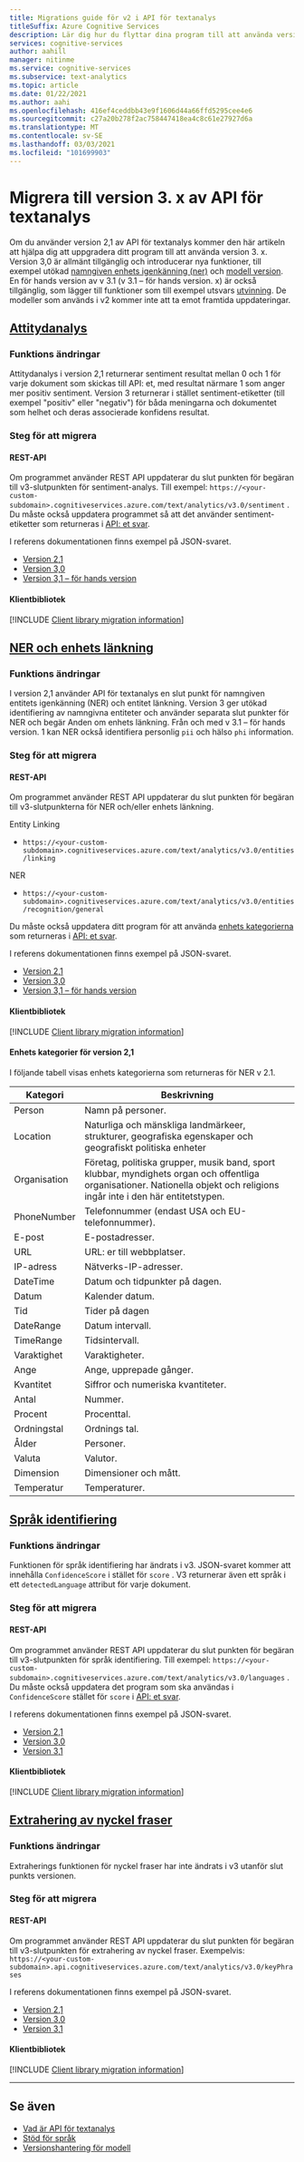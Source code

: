 ```yaml
---
title: Migrations guide för v2 i API för textanalys
titleSuffix: Azure Cognitive Services
description: Lär dig hur du flyttar dina program till att använda version 3 av API för textanalys.
services: cognitive-services
author: aahill
manager: nitinme
ms.service: cognitive-services
ms.subservice: text-analytics
ms.topic: article
ms.date: 01/22/2021
ms.author: aahi
ms.openlocfilehash: 416ef4ceddbb43e9f1606d44a66ffd5295cee4e6
ms.sourcegitcommit: c27a20b278f2ac758447418ea4c8c61e27927d6a
ms.translationtype: MT
ms.contentlocale: sv-SE
ms.lasthandoff: 03/03/2021
ms.locfileid: "101699903"
---
```

# <a name="migrate-to-version-3x-of-the-text-analytics-api"></a>Migrera till version 3. x av API för textanalys

Om du använder version 2,1 av API för textanalys kommer den här artikeln att hjälpa dig att uppgradera ditt program till att använda version 3. x. Version 3,0 är allmänt tillgänglig och introducerar nya funktioner, till exempel utökad [namngiven enhets igenkänning (ner)](how-tos/text-analytics-how-to-entity-linking.md#named-entity-recognition-features-and-versions) och [modell version](concepts/model-versioning.md). En för hands version av v 3.1 (v 3.1 – för hands version. x) är också tillgänglig, som lägger till funktioner som till exempel utsvars [utvinning](how-tos/text-analytics-how-to-sentiment-analysis.md#sentiment-analysis-versions-and-features). De modeller som används i v2 kommer inte att ta emot framtida uppdateringar. 

## <a name="sentiment-analysis"></a>[Attitydanalys](#tab/sentiment-analysis)

### <a name="feature-changes"></a>Funktions ändringar 

Attitydanalys i version 2,1 returnerar sentiment resultat mellan 0 och 1 för varje dokument som skickas till API: et, med resultat närmare 1 som anger mer positiv sentiment. Version 3 returnerar i stället sentiment-etiketter (till exempel "positiv" eller "negativ") för båda meningarna och dokumentet som helhet och deras associerade konfidens resultat. 

### <a name="steps-to-migrate"></a>Steg för att migrera

#### <a name="rest-api"></a>REST-API

Om programmet använder REST API uppdaterar du slut punkten för begäran till v3-slutpunkten för sentiment-analys. Till exempel: `https://<your-custom-subdomain>.cognitiveservices.azure.com/text/analytics/v3.0/sentiment` . Du måste också uppdatera programmet så att det använder sentiment-etiketter som returneras i [API: et svar](how-tos/text-analytics-how-to-sentiment-analysis.md#view-the-results). 

I referens dokumentationen finns exempel på JSON-svaret.
* [Version 2,1](https://westcentralus.dev.cognitive.microsoft.com/docs/services/TextAnalytics-v2-1/operations/56f30ceeeda5650db055a3c9)
* [Version 3,0](https://westus.dev.cognitive.microsoft.com/docs/services/TextAnalytics-v3-0/operations/Sentiment) 
* [Version 3,1 – för hands version](https://westcentralus.dev.cognitive.microsoft.com/docs/services/TextAnalytics-v3-1-preview-3/operations/Sentiment)

#### <a name="client-libraries"></a>Klientbibliotek

[!INCLUDE [Client library migration information](includes/client-library-migration-section.md)]

## <a name="ner-and-entity-linking"></a>[NER och enhets länkning](#tab/named-entity-recognition)

### <a name="feature-changes"></a>Funktions ändringar

I version 2,1 använder API för textanalys en slut punkt för namngiven entitets igenkänning (NER) och entitet länkning. Version 3 ger utökad identifiering av namngivna entiteter och använder separata slut punkter för NER och begär Anden om enhets länkning. Från och med v 3.1 – för hands version. 1 kan NER också identifiera personlig `pii` och hälso `phi` information. 

### <a name="steps-to-migrate"></a>Steg för att migrera

#### <a name="rest-api"></a>REST-API

Om programmet använder REST API uppdaterar du slut punkten för begäran till v3-slutpunkterna för NER och/eller enhets länkning.

Entity Linking
* `https://<your-custom-subdomain>.cognitiveservices.azure.com/text/analytics/v3.0/entities/linking`

NER
* `https://<your-custom-subdomain>.cognitiveservices.azure.com/text/analytics/v3.0/entities/recognition/general`

Du måste också uppdatera ditt program för att använda [enhets kategorierna](named-entity-types.md) som returneras i [API: et svar](how-tos/text-analytics-how-to-entity-linking.md#view-results).

I referens dokumentationen finns exempel på JSON-svaret.
* [Version 2,1](https://westcentralus.dev.cognitive.microsoft.com/docs/services/TextAnalytics-v2-1/operations/5ac4251d5b4ccd1554da7634)
* [Version 3,0](https://westus.dev.cognitive.microsoft.com/docs/services/TextAnalytics-v3-0/operations/EntitiesRecognitionGeneral) 
* [Version 3,1 – för hands version](https://westcentralus.dev.cognitive.microsoft.com/docs/services/TextAnalytics-v3-1-preview-3/operations/EntitiesRecognitionGeneral)

#### <a name="client-libraries"></a>Klientbibliotek

[!INCLUDE [Client library migration information](includes/client-library-migration-section.md)]

#### <a name="version-21-entity-categories"></a>Enhets kategorier för version 2,1

I följande tabell visas enhets kategorierna som returneras för NER v 2.1.

| Kategori   | Beskrivning                          |
|------------|--------------------------------------|
| Person   |   Namn på personer.  |
|Location    | Naturliga och mänskliga landmärkeer, strukturer, geografiska egenskaper och geografiskt politiska enheter |
|Organisation | Företag, politiska grupper, musik band, sport klubbar, myndighets organ och offentliga organisationer. Nationella objekt och religions ingår inte i den här entitetstypen. |
| PhoneNumber | Telefonnummer (endast USA och EU-telefonnummer). |
| E-post | E-postadresser. |
| URL | URL: er till webbplatser. |
| IP-adress | Nätverks-IP-adresser. |
| DateTime | Datum och tidpunkter på dagen.| 
| Datum | Kalender datum. |
| Tid | Tider på dagen |
| DateRange | Datum intervall. |
| TimeRange | Tidsintervall. |
| Varaktighet | Varaktigheter. |
| Ange | Ange, upprepade gånger. |
| Kvantitet | Siffror och numeriska kvantiteter. |
| Antal | Nummer. |
| Procent | Procenttal.|
| Ordningstal | Ordnings tal. |
| Ålder | Personer. |
| Valuta | Valutor. |
| Dimension | Dimensioner och mått. |
| Temperatur | Temperaturer. |

## <a name="language-detection"></a>[Språk identifiering](#tab/language-detection)

### <a name="feature-changes"></a>Funktions ändringar 

Funktionen för språk identifiering har ändrats i v3. JSON-svaret kommer att innehålla `ConfidenceScore` i stället för `score` . V3 returnerar även ett språk i ett  `detectedLanguage` attribut för varje dokument.

### <a name="steps-to-migrate"></a>Steg för att migrera

#### <a name="rest-api"></a>REST-API

Om programmet använder REST API uppdaterar du slut punkten för begäran till v3-slutpunkten för språk identifiering. Till exempel: `https://<your-custom-subdomain>.cognitiveservices.azure.com/text/analytics/v3.0/languages` . Du måste också uppdatera det program som ska användas i `ConfidenceScore` stället för `score` i [API: et svar](how-tos/text-analytics-how-to-language-detection.md#step-3-view-the-results). 

I referens dokumentationen finns exempel på JSON-svaret.
* [Version 2,1](https://westcentralus.dev.cognitive.microsoft.com/docs/services/TextAnalytics-v2-1/operations/56f30ceeeda5650db055a3c7)
* [Version 3,0](https://westus.dev.cognitive.microsoft.com/docs/services/TextAnalytics-v3-0/operations/Languages) 
* [Version 3,1](https://westcentralus.dev.cognitive.microsoft.com/docs/services/TextAnalytics-v3-1-preview-3/operations/Languages)

#### <a name="client-libraries"></a>Klientbibliotek

[!INCLUDE [Client library migration information](includes/client-library-migration-section.md)]

## <a name="key-phrase-extraction"></a>[Extrahering av nyckel fraser](#tab/key-phrase-extraction)

### <a name="feature-changes"></a>Funktions ändringar 

Extraherings funktionen för nyckel fraser har inte ändrats i v3 utanför slut punkts versionen.

### <a name="steps-to-migrate"></a>Steg för att migrera

#### <a name="rest-api"></a>REST-API

Om programmet använder REST API uppdaterar du slut punkten för begäran till v3-slutpunkten för extrahering av nyckel fraser. Exempelvis: `https://<your-custom-subdomain>.api.cognitiveservices.azure.com/text/analytics/v3.0/keyPhrases`

I referens dokumentationen finns exempel på JSON-svaret.
* [Version 2,1](https://westcentralus.dev.cognitive.microsoft.com/docs/services/TextAnalytics-v2-1/operations/56f30ceeeda5650db055a3c6)
* [Version 3,0](https://westus.dev.cognitive.microsoft.com/docs/services/TextAnalytics-v3-0/operations/KeyPhrases) 
* [Version 3,1](https://westcentralus.dev.cognitive.microsoft.com/docs/services/TextAnalytics-v3-1-preview-1/operations/KeyPhrases)

#### <a name="client-libraries"></a>Klientbibliotek

[!INCLUDE [Client library migration information](includes/client-library-migration-section.md)]

---

## <a name="see-also"></a>Se även

* [Vad är API för textanalys](overview.md)
* [Stöd för språk](language-support.md)
* [Versionshantering för modell](concepts/model-versioning.md)
